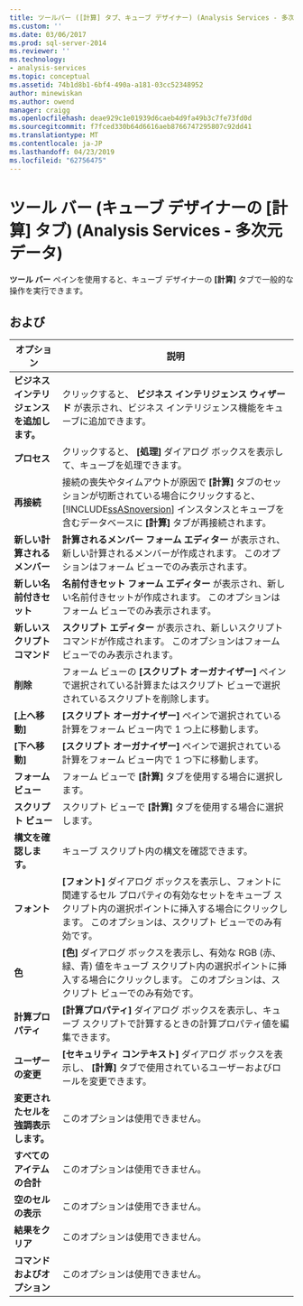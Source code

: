 ```yaml
---
title: ツールバー ([計算] タブ、キューブ デザイナー) (Analysis Services - 多次元データ) |Microsoft Docs
ms.custom: ''
ms.date: 03/06/2017
ms.prod: sql-server-2014
ms.reviewer: ''
ms.technology:
- analysis-services
ms.topic: conceptual
ms.assetid: 74b1d8b1-6bf4-490a-a181-03cc52348952
author: minewiskan
ms.author: owend
manager: craigg
ms.openlocfilehash: deae929c1e01939d6caeb4d9fa49b3c7fe73fd0d
ms.sourcegitcommit: f7fced330b64d6616aeb8766747295807c92dd41
ms.translationtype: MT
ms.contentlocale: ja-JP
ms.lasthandoff: 04/23/2019
ms.locfileid: "62756475"
---
```

# <a name="toolbar-calculations-tab-cube-designer-analysis-services---multidimensional-data"></a>ツール バー (キューブ デザイナーの [計算] タブ) (Analysis Services - 多次元データ)
  **ツール バー** ペインを使用すると、キューブ デザイナーの **[計算]** タブで一般的な操作を実行できます。  
  
## <a name="options"></a>および  
  
|オプション|説明|  
|------------|-----------------|  
|**ビジネス インテリジェンスを追加します。**|クリックすると、 **ビジネス インテリジェンス ウィザード** が表示され、ビジネス インテリジェンス機能をキューブに追加できます。|  
|**プロセス**|クリックすると、 **[処理]** ダイアログ ボックスを表示して、キューブを処理できます。|  
|**再接続**|接続の喪失やタイムアウトが原因で **[計算]** タブのセッションが切断されている場合にクリックすると、 [!INCLUDE[ssASnoversion](../includes/ssasnoversion-md.md)] インスタンスとキューブを含むデータベースに **[計算]** タブが再接続されます。|  
|**新しい計算されるメンバー**|**計算されるメンバー フォーム エディター** が表示され、新しい計算されるメンバーが作成されます。 このオプションはフォーム ビューでのみ表示されます。|  
|**新しい名前付きセット**|**名前付きセット フォーム エディター** が表示され、新しい名前付きセットが作成されます。 このオプションはフォーム ビューでのみ表示されます。|  
|**新しいスクリプト コマンド**|**スクリプト エディター** が表示され、新しいスクリプト コマンドが作成されます。 このオプションはフォーム ビューでのみ表示されます。|  
|**削除**|フォーム ビューの **[スクリプト オーガナイザー]** ペインで選択されている計算またはスクリプト ビューで選択されているスクリプトを削除します。|  
|**[上へ移動]**|**[スクリプト オーガナイザー]** ペインで選択されている計算をフォーム ビュー内で 1 つ上に移動します。|  
|**[下へ移動]**|**[スクリプト オーガナイザー]** ペインで選択されている計算をフォーム ビュー内で 1 つ下に移動します。|  
|**フォーム ビュー**|フォーム ビューで **[計算]** タブを使用する場合に選択します。|  
|**スクリプト ビュー**|スクリプト ビューで **[計算]** タブを使用する場合に選択します。|  
|**構文を確認します。**|キューブ スクリプト内の構文を確認できます。|  
|**フォント**|**[フォント]** ダイアログ ボックスを表示し、フォントに関連するセル プロパティの有効なセットをキューブ スクリプト内の選択ポイントに挿入する場合にクリックします。 このオプションは、スクリプト ビューでのみ有効です。|  
|**色**|**[色]** ダイアログ ボックスを表示し、有効な RGB (赤、緑、青) 値をキューブ スクリプト内の選択ポイントに挿入する場合にクリックします。 このオプションは、スクリプト ビューでのみ有効です。|  
|**計算プロパティ**|**[計算プロパティ]** ダイアログ ボックスを表示し、キューブ スクリプトで計算するときの計算プロパティ値を編集できます。|  
|**ユーザーの変更**|**[セキュリティ コンテキスト]** ダイアログ ボックスを表示し、 **[計算]** タブで使用されているユーザーおよびロールを変更できます。|  
|**変更されたセルを強調表示します。**|このオプションは使用できません。|  
|**すべてのアイテムの合計**|このオプションは使用できません。|  
|**空のセルの表示**|このオプションは使用できません。|  
|**結果をクリア**|このオプションは使用できません。|  
|**コマンドおよびオプション**|このオプションは使用できません。|  
  
  
